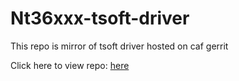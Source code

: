 # Nt36xxx-tsoft-driver

This repo is mirror of tsoft driver hosted on caf gerrit

Click here to view repo: [here](https://source.codeaurora.org/external/thundersoft/ihvjointlab/sensor-driver/commit/?h=Novatek_nt36xxx&id=7af455f1e6f65871f9c722dff4c1c9de6989500b)
